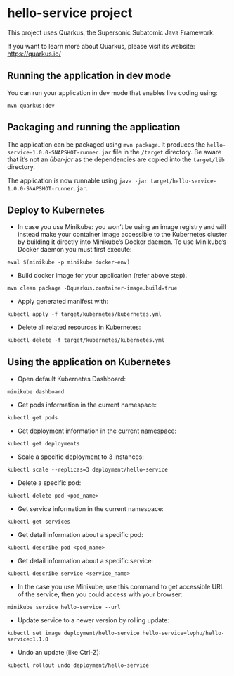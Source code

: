 # hello-service project

This project uses Quarkus, the Supersonic Subatomic Java Framework.

If you want to learn more about Quarkus, please visit its website: https://quarkus.io/

## Running the application in dev mode

You can run your application in dev mode that enables live coding using:
```
mvn quarkus:dev
```

## Packaging and running the application

The application can be packaged using `mvn package`.
It produces the `hello-service-1.0.0-SNAPSHOT-runner.jar` file in the `/target` directory.
Be aware that it’s not an _über-jar_ as the dependencies are copied into the `target/lib` directory.

The application is now runnable using `java -jar target/hello-service-1.0.0-SNAPSHOT-runner.jar`.

## Deploy to Kubernetes
- In case you use Minikube: you won’t be using an image registry and will instead make your container image accessible to the Kubernetes cluster by building it directly into Minikube’s Docker daemon. To use Minikube’s Docker daemon you must first execute:
```
eval $(minikube -p minikube docker-env)
```
- Build docker image for your application (refer above step).
```
mvn clean package -Dquarkus.container-image.build=true
```
- Apply generated manifest with:
```
kubectl apply -f target/kubernetes/kubernetes.yml
```
- Delete all related resources in Kubernetes:
```
kubectl delete -f target/kubernetes/kubernetes.yml
```
## Using the application on Kubernetes
- Open default Kubernetes Dashboard:
```
minikube dashboard
```
- Get pods information in the current namespace:
```
kubectl get pods
```
- Get deployment information in the current namespace:
```
kubectl get deployments
```
- Scale a specific deployment to 3 instances:
```
kubectl scale --replicas=3 deployment/hello-service
```
- Delete a specific pod:
```
kubectl delete pod <pod_name>
```
- Get service information in the current namespace:
```
kubectl get services
```
- Get detail information about a specific pod:
```
kubectl describe pod <pod_name>
```
- Get detail information about a specific service:
```
kubectl describe service <service_name>
```
- In the case you use Minikube, use this command to get accessible URL of the service, then you could access with your browser:
```
minikube service hello-service --url
```
- Update service to a newer version by rolling update:
```
kubectl set image deployment/hello-service hello-service=lvphu/hello-service:1.1.0
```
- Undo an update (like Ctrl-Z):
```
kubectl rollout undo deployment/hello-service
```